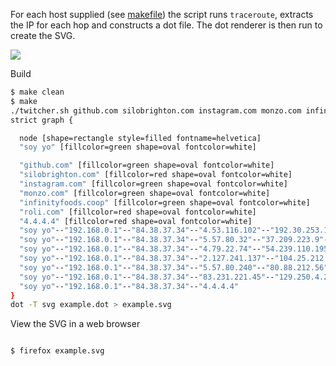 For each host supplied (see [makefile](makefile)) the script runs
```traceroute```, extracts the IP for each hop and constructs a dot file. The
dot renderer is then run to create the SVG.

![](example.svg)

Build
```bash
$ make clean
$ make
./twitcher.sh github.com silobrighton.com instagram.com monzo.com infinityfoods.coop roli.com 4.4.4.4 | tee $@
strict graph {

  node [shape=rectangle style=filled fontname=helvetica]
  "soy yo" [fillcolor=green shape=oval fontcolor=white]

  "github.com" [fillcolor=green shape=oval fontcolor=white]
  "silobrighton.com" [fillcolor=red shape=oval fontcolor=white]
  "instagram.com" [fillcolor=green shape=oval fontcolor=white]
  "monzo.com" [fillcolor=green shape=oval fontcolor=white]
  "infinityfoods.coop" [fillcolor=green shape=oval fontcolor=white]
  "roli.com" [fillcolor=red shape=oval fontcolor=white]
  "4.4.4.4" [fillcolor=red shape=oval fontcolor=white]
  "soy yo"--"192.168.0.1"--"84.38.37.34"--"4.53.116.102"--"192.30.253.113"--"github.com"
  "soy yo"--"192.168.0.1"--"84.38.37.34"--"5.57.80.32"--"37.209.223.9"--"37.209.223.45"--"silobrighton.com"
  "soy yo"--"192.168.0.1"--"84.38.37.34"--"4.79.22.74"--"54.239.110.195"--"instagram.com"
  "soy yo"--"192.168.0.1"--"84.38.37.34"--"2.127.241.137"--"104.25.212.99"--"monzo.com"
  "soy yo"--"192.168.0.1"--"84.38.37.34"--"5.57.80.240"--"80.88.212.56"--"80.88.202.138"--"37.200.112.58"--"213.129.95.153"--"37.200.112.61"--"infinityfoods.coop"
  "soy yo"--"192.168.0.1"--"84.38.37.34"--"83.231.221.45"--"129.250.4.23"--"129.250.2.18"--"129.250.4.13"--"129.250.2.8"--"129.250.5.86"--"roli.com"
  "soy yo"--"192.168.0.1"--"84.38.37.34"--"4.4.4.4"
}
dot -T svg example.dot > example.svg
```

View the SVG in a web browser
```bash

$ firefox example.svg
```
